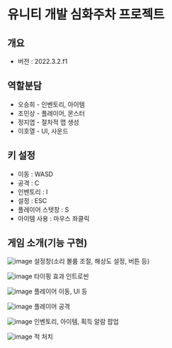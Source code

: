 # 유니티 개발 심화주차 프로젝트 

## 개요
- 버전 : 2022.3.2.f1

## 역할분담
- 오승희 - 인벤토리, 아이템
- 조민상 - 플레이어, 몬스터
- 정지엽 - 절차적 맵 생성
- 이호열 - UI, 사운드

## 키 설정
- 이동 : WASD
- 공격 : C
- 인벤토리 : I
- 설정 : ESC
- 플레이어 스텟창 : S
- 아이템 사용 : 마우스 좌클릭


## 게임 소개(기능 구현)

![image](https://github.com/Oh-Seung-Hee/GemCollector/assets/84903051/14df34d8-e08b-44a6-9283-5102957fb9ba)
설정창(소리 볼륨 조절, 해상도 설정, 버튼 등)


![image](https://github.com/Oh-Seung-Hee/GemCollector/assets/84903051/212c80f4-3d82-4f1e-894e-ca91bf7ab1f9)
타이핑 효과 인트로씬


![image](https://github.com/Oh-Seung-Hee/GemCollector/assets/84903051/adce2de0-01dc-43da-b13a-86caa1373545)
플레이어 이동, UI 등


![image](https://github.com/Oh-Seung-Hee/GemCollector/assets/84903051/52eb26c2-1005-4bdb-b6b3-7abef67991e9)
플레이어 공격


![image](https://github.com/Oh-Seung-Hee/GemCollector/assets/84903051/dff81ac5-0e06-4935-82a9-e1939d7ac7bf)
인벤토리, 아이템, 획득 알람 팝업


![image](https://github.com/Oh-Seung-Hee/GemCollector/assets/84903051/f4829eb6-0216-416a-b14a-c358110d68d7)
적 처치
